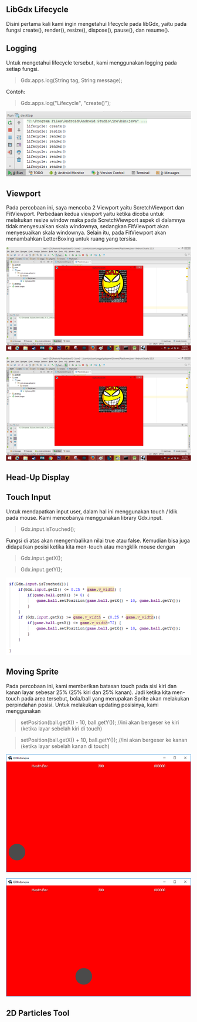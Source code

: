 ## LibGdx Lifecycle
Disini pertama kali kami ingin mengetahui lifecycle pada libGdx, yaitu pada fungsi create(), render(), resize(), dispose(), pause(), dan resume().

## Logging
Untuk mengetahui lifecycle tersebut, kami menggunakan logging pada setiap fungsi. 
> Gdx.apps.log(String tag, String message);

Contoh:

> Gdx.apps.log("Lifecycle", "create()");

![alt text](https://github.com/ardiansyah97/MobileComputing/raw/master/img/lifecycle.png "LibGDX Lifecycle")

## Viewport
Pada percobaan ini, saya mencoba 2 Viewport yaitu ScretchViewport dan FitViewport. Perbedaan kedua viewport yaitu ketika dicoba untuk melakukan resize window maka pada ScretchViewport aspek di dalamnya tidak menyesuaikan skala windownya, sedangkan FitViewport akan menyesuaikan skala windownya. Selain itu, pada FitViewport akan menambahkan LetterBoxing untuk ruang yang tersisa.

![alt text](https://github.com/ardiansyah97/MobileComputing/raw/master/img/scretch.png "Scretch Viewport")

![alt text](https://github.com/ardiansyah97/MobileComputing/raw/master/img/fit.png "Fit Viewport")

## Head-Up Display
## Touch Input
Untuk mendapatkan input user, dalam hal ini menggunakan touch / klik pada mouse. Kami mencobanya menggunakan library Gdx.input. 
>Gdx.input.isTouched(); 

Fungsi di atas akan mengembalikan nilai true atau false. Kemudian bisa juga didapatkan posisi ketika kita men-touch atau mengklik mouse dengan
>Gdx.input.getX();

>Gdx.input.getY();

![alt text](https://github.com/ardiansyah97/MobileComputing/raw/master/img/input.png "Touch Input")

## Moving Sprite
Pada percobaan ini, kami memberikan batasan touch pada sisi kiri dan kanan layar sebesar 25% (25% kiri dan 25% kanan). Jadi ketika kita men-touch pada area tersebut, bola/ball yang merupakan Sprite akan melakukan perpindahan posisi. Untuk melakukan updating posisinya, kami menggunakan
>setPosition(ball.getX() - 10, ball.getY()); //ini akan bergeser ke kiri (ketika layar sebelah kiri di touch)

>setPosition(ball.getX() + 10, ball.getY()); //ini akan bergeser ke kanan (ketika layar sebelah kanan di touch)

![alt text](https://github.com/ardiansyah97/MobileComputing/raw/master/img/hud.png "Before Clicked/Touched")

![alt text](https://github.com/ardiansyah97/MobileComputing/raw/master/img/move.png "After Clicked/Touched")

## 2D Particles Tool

